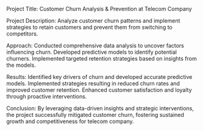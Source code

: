 
Project Title: Customer Churn Analysis & Prevention at Telecom Company

Project Description: Analyze customer churn patterns and implement strategies to retain customers and prevent them from switching to competitors.

Approach: Conducted comprehensive data analysis to uncover factors influencing churn.
Developed predictive models to identify potential churners.
Implemented targeted retention strategies based on insights from the models.

Results: Identified key drivers of churn and developed accurate predictive models.
Implemented strategies resulting in reduced churn rates and improved customer retention.
Enhanced customer satisfaction and loyalty through proactive interventions.

Conclusion: By leveraging data-driven insights and strategic interventions, 
the project successfully mitigated customer churn, fostering sustained growth and competitiveness for telecom company.




